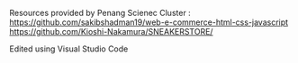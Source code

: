 Resources provided by Penang Scienec Cluster : 
https://github.com/sakibshadman19/web-e-commerce-html-css-javascript
https://github.com/Kioshi-Nakamura/SNEAKERSTORE/

Edited using Visual Studio Code
